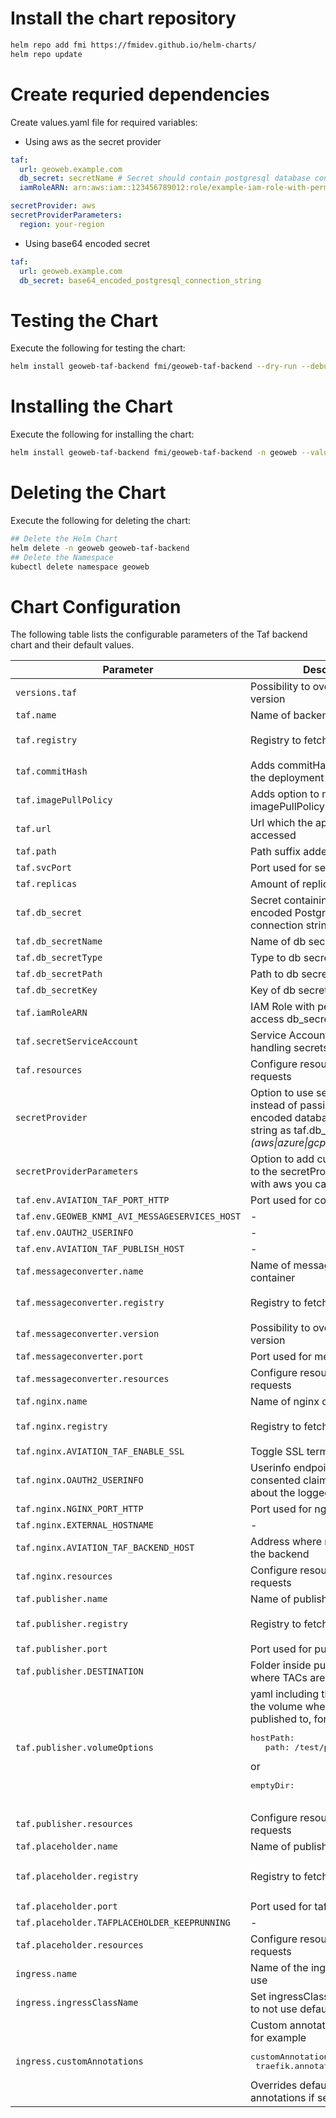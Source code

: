 # Install the chart repository

```bash
helm repo add fmi https://fmidev.github.io/helm-charts/
helm repo update
```

# Create requried dependencies

Create values.yaml file for required variables:
* Using aws as the secret provider
```yaml
taf: 
  url: geoweb.example.com
  db_secret: secretName # Secret should contain postgresql database connection string
  iamRoleARN: arn:aws:iam::123456789012:role/example-iam-role-with-permissions-to-secret

secretProvider: aws
secretProviderParameters:
  region: your-region
```

* Using base64 encoded secret
```yaml
taf:
  url: geoweb.example.com
  db_secret: base64_encoded_postgresql_connection_string
```

# Testing the Chart
Execute the following for testing the chart:

```bash
helm install geoweb-taf-backend fmi/geoweb-taf-backend --dry-run --debug -n geoweb --values=./values.yaml
```

# Installing the Chart

Execute the following for installing the chart:

```bash
helm install geoweb-taf-backend fmi/geoweb-taf-backend -n geoweb --values=./values.yaml
```

# Deleting the Chart
Execute the following for deleting the chart:

```bash
## Delete the Helm Chart
helm delete -n geoweb geoweb-taf-backend
## Delete the Namespace
kubectl delete namespace geoweb
```

# Chart Configuration
The following table lists the configurable parameters of the Taf backend chart and their default values.

| Parameter | Description | Default |
| - | - | - |
| `versions.taf` | Possibility to override application version | `v0.0.1` |
| `taf.name` | Name of backend | `taf` |
| `taf.registry` | Registry to fetch image | `registry.gitlab.com/opengeoweb/backend-services/aviation-taf-backend/aviation-taf-backend` |
| `taf.commitHash` | Adds commitHash annotation to the deployment | |
| `taf.imagePullPolicy` | Adds option to modify imagePullPolicy | |
| `taf.url` | Url which the application can be accessed | |
| `taf.path` | Path suffix added to url | `/taf/(.*)` |
| `taf.svcPort` | Port used for service | `80` |
| `taf.replicas` | Amount of replicas deployed | `1` |
| `taf.db_secret` | Secret containing base64 encoded Postgresql database connection string | |
| `taf.db_secretName` | Name of db secret | `taf-db` |
| `taf.db_secretType` | Type to db secret | `secretsmanager` |
| `taf.db_secretPath` | Path to db secret | |
| `taf.db_secretKey` | Key of db secret | |
| `taf.iamRoleARN` | IAM Role with permissions to access db_secret secret | |
| `taf.secretServiceAccount` | Service Account created for handling secrets | `taf-service-account` |
| `taf.resources` | Configure resource limits & requests | see defaults from `values.yaml` |
| `secretProvider` | Option to use secret provider instead of passing base64 encoded database connection string as taf.db_secret *(aws\|azure\|gcp\|vault)* | |
| `secretProviderParameters` | Option to add custom parameters to the secretProvider, for example with aws you can specify region | |
| `taf.env.AVIATION_TAF_PORT_HTTP` | Port used for container | `8000` |
| `taf.env.GEOWEB_KNMI_AVI_MESSAGESERVICES_HOST` | - | `"localhost:8081"` |
| `taf.env.OAUTH2_USERINFO` | - | |
| `taf.env.AVIATION_TAF_PUBLISH_HOST` | - | `"localhost:8090"` |
| `taf.messageconverter.name` | Name of messageconverter container | `taf-messageconverter` |
| `taf.messageconverter.registry` | Registry to fetch image | `registry.gitlab.com/opengeoweb/avi-msgconverter/geoweb-knmi-avi-messageservices` |
| `taf.messageconverter.version` | Possibility to override application version | `"0.1.1"` |
| `taf.messageconverter.port` | Port used for messageconverter | `8080` |
| `taf.messageconverter.resources` | Configure resource limits & requests | see defaults from `values.yaml` |
| `taf.nginx.name` | Name of nginx container | `taf-nginx` |
| `taf.nginx.registry` | Registry to fetch nginx image | `registry.gitlab.com/opengeoweb/backend-services/aviation-taf-backend/nginx-aviation-taf-backend` |
| `taf.nginx.AVIATION_TAF_ENABLE_SSL` | Toggle SSL termination | `"FALSE"` |
| `taf.nginx.OAUTH2_USERINFO` | Userinfo endpoint to retrieve consented claims, or assertions, about the logged in end-user | |
| `taf.nginx.NGINX_PORT_HTTP` | Port used for nginx | `80` |
| `taf.nginx.EXTERNAL_HOSTNAME` | - | `localhost:80` |
| `taf.nginx.AVIATION_TAF_BACKEND_HOST` | Address where nginx accesses the backend | `localhost:8080` |
| `taf.nginx.resources` | Configure resource limits & requests | see defaults from `values.yaml` |
| `taf.publisher.name` | Name of publisher container  | `taf-publisher` |
| `taf.publisher.registry` | Registry to fetch image | `registry.gitlab.com/opengeoweb/backend-services/aviation-taf-backend/aviation-taf-backend-publisher-local` |
| `taf.publisher.port` | Port used for publisher | `8090`|
| `taf.publisher.DESTINATION` | Folder inside publisher container where TACs are stored | `/app/output` |
| `taf.publisher.volumeOptions` | yaml including the definition of the volume where TACs are published to, for example: <pre>hostPath:<br>&nbsp;&nbsp; path: /test/path</pre> or <pre>emptyDir:<br>&nbsp;&nbsp;</pre>| `emptyDir:` |
| `taf.publisher.resources` | Configure resource limits & requests | see defaults from `values.yaml` |
| `taf.placeholder.name` | Name of publisher container  | `taf-placeholder` |
| `taf.placeholder.registry` | Registry to fetch image | `registry.gitlab.com/opengeoweb/backend-services/aviation-taf-backend/tafplaceholder-aviation-taf-backend` |
| `taf.placeholder.port` | Port used for tafplaceholder | `8085` |
| `taf.placeholder.TAFPLACEHOLDER_KEEPRUNNING` | - | `TRUE` |
| `taf.placeholder.resources` | Configure resource limits & requests | see defaults from `values.yaml` |
| `ingress.name` | Name of the ingress controller in use | `nginx-ingress-controller` |
| `ingress.ingressClassName` | Set ingressClassName parameter to not use default ingressClass | |
| `ingress.customAnnotations` | Custom annotations for ingress, for example <pre>customAnnotations:<br>  traefik.annotation: exampleValue</pre> Overrides default nginx annotations if set | |